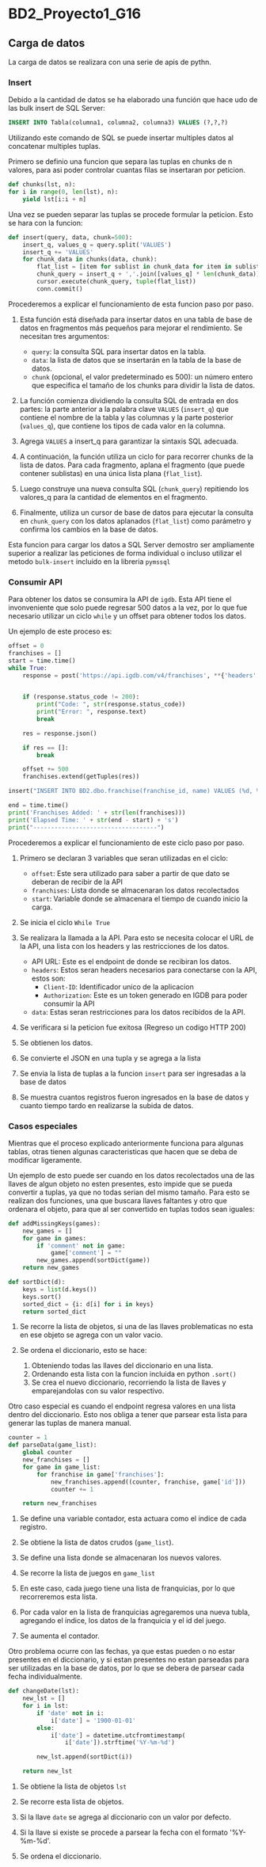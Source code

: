 # BD2_Proyecto1_G16

## Carga de datos

La carga de datos se realizara con una serie de apis de pythn.

### Insert

Debido a la cantidad de datos se ha elaborado una función que hace udo de las bulk insert de SQL Server:

```SQL
INSERT INTO Tabla(columna1, columna2, columna3) VALUES (?,?,?)
```

Utilizando este comando de SQL se puede insertar multiples datos al concatenar multiples tuplas.

Primero se definio una funcion que separa las tuplas en chunks de n valores, para asi poder controlar cuantas filas se insertaran por peticion.

```Python
def chunks(lst, n):
for i in range(0, len(lst), n):
    yield lst[i:i + n]
```

Una vez se pueden separar las tuplas se procede formular la peticion. Esto se hara con la funcion:

```Python
def insert(query, data, chunk=500):
    insert_q, values_q = query.split('VALUES')
    insert_q += 'VALUES'
    for chunk_data in chunks(data, chunk):
        flat_list = [item for sublist in chunk_data for item in sublist]
        chunk_query = insert_q + ','.join([values_q] * len(chunk_data))
        cursor.execute(chunk_query, tuple(flat_list))
        conn.commit()
```

Procederemos a explicar el funcionamiento de esta funcion paso por paso.

1. Esta función está diseñada para insertar datos en una tabla de base de datos en fragmentos más pequeños para mejorar el rendimiento. Se necesitan tres argumentos:

   - `query`: la consulta SQL para insertar datos en la tabla.
   - `data`: la lista de datos que se insertarán en la tabla de la base de datos.
   - `chunk` (opcional, el valor predeterminado es 500): un número entero que especifica el tamaño de los chunks para dividir la lista de datos.

2. La función comienza dividiendo la consulta SQL de entrada en dos partes: la parte anterior a la palabra clave `VALUES` (`insert_q`) que contiene el nombre de la tabla y las columnas y la parte posterior (`values_q`), que contiene los tipos de cada valor en la columna.

3. Agrega `VALUES` a insert_q para garantizar la sintaxis SQL adecuada.

4. A continuación, la función utiliza un ciclo for para recorrer chunks de la lista de datos. Para cada fragmento, aplana el fragmento (que puede contener sublistas) en una única lista plana (`flat_list`).

5. Luego construye una nueva consulta SQL (`chunk_query`) repitiendo los valores_q para la cantidad de elementos en el fragmento.

6. Finalmente, utiliza un cursor de base de datos para ejecutar la consulta en `chunk_query` con los datos aplanados (`flat_list`) como parámetro y confirma los cambios en la base de datos.

Esta funcion para cargar los datos a SQL Server demostro ser ampliamente superior a realizar las peticiones de forma individual o incluso utilizar el metodo `bulk-insert` incluido en la libreria `pymssql`

### Consumir API

Para obtener los datos se consumira la API de `igdb`.
Esta API tiene el invonveniente que solo puede regresar 500 datos a la vez, por lo que fue necesario utilizar un ciclo `while` y un offset para obtener todos los datos.

Un ejemplo de este proceso es:

```Python
offset = 0
franchises = []
start = time.time()
while True:
    response = post('https://api.igdb.com/v4/franchises', **{'headers': {'Client-ID': os.getenv('CLIENT_ID'),
                                                                         'Authorization': os.getenv('AUTORIZATION')}, 'data': 'fields name; limit 500; offset ' + str(offset) + ';'})

    if (response.status_code != 200):
        print("Code: ", str(response.status_code))
        print("Error: ", response.text)
        break

    res = response.json()

    if res == []:
        break

    offset += 500
    franchises.extend(getTuples(res))

insert("INSERT INTO BD2.dbo.franchise(franchise_id, name) VALUES (%d, %s)", franchises)

end = time.time()
print('Franchises Added: ' + str(len(franchises)))
print('Elapsed Time: ' + str(end - start) + 's')
print("-----------------------------------")
```

Procederemos a explicar el funcionamiento de este ciclo paso por paso.

1. Primero se declaran 3 variables que seran utilizadas en el ciclo:

   - `offset`: Este sera utilizado para saber a partir de que dato se deberan de recibir de la API
   - `franchises`: Lista donde se almacenaran los datos recolectados
   - `start`: Variable donde se almacenara el tiempo de cuando inicio la carga.

2. Se inicia el ciclo `While True`

3. Se realizara la llamada a la API. Para esto se necesita colocar el URL de la API, una lista con los headers y las restricciones de los datos.

   - API URL: Este es el endpoint de donde se recibiran los datos.
   - `headers`: Estos seran headers necesarios para conectarse con la API, estos son:
     - `Client-ID`: Identificador unico de la aplicacion
     - `Authorization`: Este es un token generado en IGDB para poder consumir la API
   - `data`: Estas seran restricciones para los datos recibidos de la API.

4. Se verificara si la peticion fue exitosa (Regreso un codigo HTTP 200)

5. Se obtienen los datos.

6. Se convierte el JSON en una tupla y se agrega a la lista

7. Se envia la lista de tuplas a la funcion `insert` para ser ingresadas a la base de datos

8. Se muestra cuantos registros fueron ingresados en la base de datos y cuanto tiempo tardo en realizarse la subida de datos.

### Casos especiales

Mientras que el proceso explicado anteriormente funciona para algunas tablas, otras tienen algunas caracteristicas que hacen que se deba de modificar ligeramente.

Un ejemplo de esto puede ser cuando en los datos recolectados una de las llaves de algun objeto no esten presentes, esto impide que se pueda convertir a tuplas, ya que no todas serian del mismo tamaño. Para esto se realizan dos funciones, una que buscara llaves faltantes y otro que ordenara el objeto, para que al ser convertido en tuplas todos sean iguales:

```Python
def addMissingKeys(games):
    new_games = []
    for game in games:
        if 'comment' not in game:
            game['comment'] = ""
        new_games.append(sortDict(game))
    return new_games

def sortDict(d):
    keys = list(d.keys())
    keys.sort()
    sorted_dict = {i: d[i] for i in keys}
    return sorted_dict

```

1. Se recorre la lista de objetos, si una de las llaves problematicas no esta en ese objeto se agrega con un valor vacio.

2. Se ordena el diccionario, esto se hace:
   1. Obteniendo todas las llaves del diccionario en una lista.
   2. Ordenando esta lista con la funcion incluida en python `.sort()`
   3. Se crea el nuevo diccionario, recorriendo la lista de llaves y emparejandolas con su valor respectivo.

Otro caso especial es cuando el endpoint regresa valores en una lista dentro del diccionario. Esto nos obliga a tener que parsear esta lista para generar las tuplas de manera manual.

```Python
counter = 1
def parseData(game_list):
    global counter
    new_franchises = []
    for game in game_list:
        for franchise in game['franchises']:
            new_franchises.append((counter, franchise, game['id']))
            counter += 1

    return new_franchises
```

1. Se define una variable contador, esta actuara como el indice de cada registro.

2. Se obtiene la lista de datos crudos (`game_list`).

3. Se define una lista donde se almacenaran los nuevos valores.

4. Se recorre la lista de juegos en `game_list`

5. En este caso, cada juego tiene una lista de franquicias, por lo que recorreremos esta lista.

6. Por cada valor en la lista de franquicias agregaremos una nueva tubla, agregando el indice, los datos de la franquicia y el id del juego.

7. Se aumenta el contador.

Otro problema ocurre con las fechas, ya que estas pueden o no estar presentes en el diccionario, y si estan presentes no estan parseadas para ser utilizadas en la base de datos, por lo que se debera de parsear cada fecha individualmente.

```Python
def changeDate(lst):
    new_lst = []
    for i in lst:
        if 'date' not in i:
            i['date'] = '1900-01-01'
        else:
            i['date'] = datetime.utcfromtimestamp(
                i['date']).strftime('%Y-%m-%d')

        new_lst.append(sortDict(i))

    return new_lst
```

1. Se obtiene la lista de objetos `lst`

2. Se recorre esta lista de objetos.

3. Si la llave `date` se agrega al diccionario con un valor por defecto.

4. Si la llave si existe se procede a parsear la fecha con el formato '%Y-%m-%d'.

5. Se ordena el diccionario.
